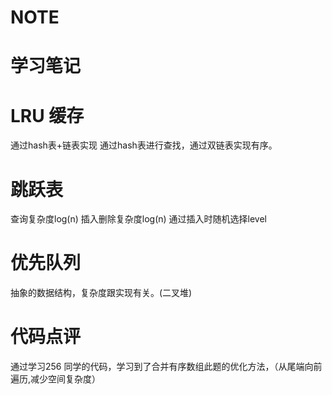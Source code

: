 # NOTE
# 学习笔记
# LRU 缓存
通过hash表+链表实现
通过hash表进行查找，通过双链表实现有序。
# 跳跃表
查询复杂度log(n) 插入删除复杂度log(n)
通过插入时随机选择level
# 优先队列
抽象的数据结构，复杂度跟实现有关。(二叉堆)
# 代码点评
通过学习256 同学的代码，学习到了合并有序数组此题的优化方法，（从尾端向前遍历,减少空间复杂度）  



